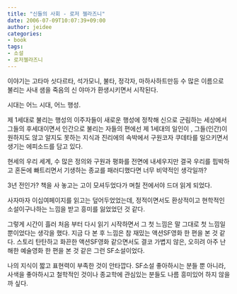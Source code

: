 ```yaml
---
title: "신들의 사회 - 로저 젤라즈니"
date: 2006-07-09T10:07:39+09:00
author: jeidee
categories:
- book
tags:
- 소설
- 로저젤라즈니
---
```


이야기는 고타마 싯다르타, 석가모니, 불타, 정각자, 마하사하트만등 수 많은 이름으로 불리는 사내 샘을 죽음의 신 야마가 환생시키면서 시작된다.

시대는 어느 시대, 어느 행성.

제 1세대로 불리는 행성의 이주자들이 새로운 행성에 정착해 신으로 군림하는 세상에서 그들의 후세대이면서 인간으로 불리는 자들의 편에선 제 1세대의 일인이 , 그들(인간)이 원하지도 않고 알지도 못하는 지식과 진리에의 속박에서 구원코자 쿠데타를 일으키면서 생기는 에피소드를 담고 있다. 

현세의 우리 세계, 수 많은 정의와 구원과 평화를 전면에 내세우지만 결국 우리를 핍박하고 혼돈에 빠트리면서 기생하는 종교를 패러디했다면 너무 비약적인 생각일까?

3년 전인가? 책을 사 놓고는 고이 모셔두었다가 며칠 전에서야 드뎌 읽게 되었다.

사자마자 이십여페이지를 읽고는 덮어두었었는데,  정적이면서도 환상적이고 현학적인 소설이구나하는 느낌을 받고 흥미를 잃었었던 것 같다.

그렇게 시간이 흘러 처음 부터 다시 읽기 시작하면서 그 첫 느낌은 말 그대로 첫 느낌일 뿐이었다는 생각을 했다.
지금 다 본 후 느낌은 참 재밌는 액션SF영화 한 편을 본 것 같다.
스토리 탄탄하고 화끈한 액션SF영화 같으면서도 결코 가볍지 않은, 오히려 아주 난해한 예술영화 한 편을 본 것 같은 그런 SF소설이었다.

나의 지식이 짧고 표현력이 부족한 것이 안타깝다. 
SF소설 좋아하시는 분들 뿐 아니라, 사색을 좋아하시고 철학적인 것이나 종교학에 관심있는 분들도 나름 흥미있어 하지 않을까 싶다.